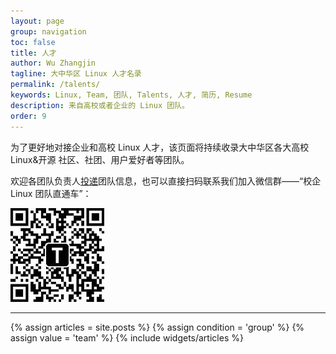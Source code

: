 ```yaml
---
layout: page
group: navigation
toc: false
title: 人才
author: Wu Zhangjin
tagline: 大中华区 Linux 人才名录
permalink: /talents/
keywords: Linux, Team, 团队, Talents, 人才, 简历, Resume
description: 来自高校或者企业的 Linux 团队。
order: 9
---
```


为了更好地对接企业和高校 Linux 人才，该页面将持续收录大中华区各大高校 Linux&开源 社区、社团、用户爱好者等团队。

欢迎各团队负责人[投递](/post)团队信息，也可以直接扫码联系我们加入微信群——“校企 Linux 团队直通车”：

![tinylab wechat](/images/wechat/tinylab.jpg)

<hr>

<section id="home">
  {% assign articles = site.posts %}
  {% assign condition = 'group' %}
  {% assign value = 'team' %}
  {% include widgets/articles %}
</section>
